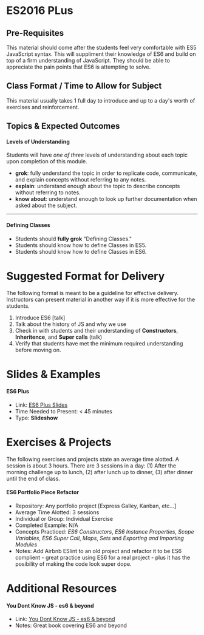 # ES2016 PLus

## Pre-Requisites
This material should come after the students feel very comfortable with ES5 JavaScript syntax. This will suppliment their knowledge of ES6 and build on top of a firm understanding of JavaScript. They should be able to appreciate the pain points that ES6 is attempting to solve.

## Class Format / Time to Allow for Subject
This material usually takes 1 full day to introduce and up to a day's worth of exercises and reinforcement.

## Topics & Expected Outcomes

#### Levels of Understanding
Students will have *one of three* levels of understanding about each topic upon completion of this module.
- **grok**: fully understand the topic in order to replicate code, communicate, and explain concepts without referring to any notes.
- **explain**: understand enough about the topic to describe concepts without referring to notes.
- **know about**: understand enough to look up further documentation when asked about the subject.

---

#### Defining Classes
- Students should **fully grok** "Defining Classes."
- Students should know how to define Classes in ES5.
- Students should know how to define Classes in ES6.

# Suggested Format for Delivery
The following format is meant to be a guideline for effective delivery. Instructors can present material in another way if it is more effective for the students.

1. Introduce ES6 [talk]
  1. Talk about the history of JS and why we use
1. Check in with students and their understanding of **Constructors**, **Inheritence**, and **Super calls** (talk)
1. Verify that students have met the minimum required understanding before moving on.

# Slides & Examples

#### ES6 Plus
- Link: [ES6 Plus Slides](http://slides.com/joecarlson/es6)
- Time Needed to Present: < 45 minutes
- Type: **Slideshow**

# Exercises & Projects
The following exercises and projects state an average time alotted. A session is about 3 hours. There are 3 sessions in a day: (1) After the morning challenge up to lunch, (2) after lunch up to dinner, (3) after dinner until the end of class.

#### ES6 Portfolio Piece Refactor
- Repository: Any portfolio project [Express Galley, Kanban, etc...]
- Average Time Alotted: 3 sessions
- Individual or Group: Individual Exercise
- Completed Example: N/A
- Concepts Practiced: *ES6 Constructors*, *ES6 Instance Properties*, *Scope Variables*, *ES6 Super Call*, *Maps*, *Sets* and *Exporting and Importing Modules*
- Notes: Add Airbnb ESlint to an old project and refactor it to be ES6 complient - great practice using ES6 for a real project - plus it has the posibility of making the code look super dope.

# Additional Resources

#### You Dont Know JS - es6 & beyond
- Link: [You Dont Know JS - es6 & beyond](https://github.com/getify/You-Dont-Know-JS/tree/master/es6%20%26%20beyond)
- Notes: Great book covering ES6 and beyond